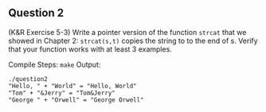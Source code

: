 ## Question 2

(K&R Exercise 5-3) Write a pointer version of the function <code>strcat</code> that we showed in Chapter 2: <code>strcat(s,t)</code> copies the string to to the end of s. Verify that your function works with at least 3 examples.

Compile Steps:
`make`
Output:
```
./question2 
"Hello, " + "World" = "Hello, World"
"Tom" + "&Jerry" = "Tom&Jerry"
"George " + "Orwell" = "George Orwell"
```
